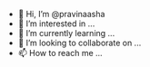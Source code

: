 - 👋 Hi, I’m @pravinaasha
- 👀 I’m interested in ...
- 🌱 I’m currently learning ...
- 💞️ I’m looking to collaborate on ...
- 📫 How to reach me ...

<!---
pravinaasha/pravinaasha is a ✨ special ✨ repository because its `README.md` (this file) appears on your GitHub profile.
You can click the Preview link to take a look at your changes.
--->

